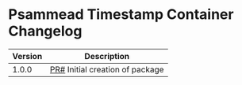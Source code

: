 # Psammead Timestamp Container Changelog

<!-- prettier-ignore -->
| Version | Description |
|---------|-------------|
| 1.0.0 | [PR#]() Initial creation of package |
